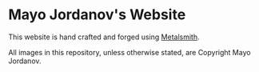 # Mayo Jordanov's Website

This website is hand crafted and forged using [Metalsmith](http://metalsmith.io).

All images in this repository, unless otherwise stated, are Copyright Mayo Jordanov.

